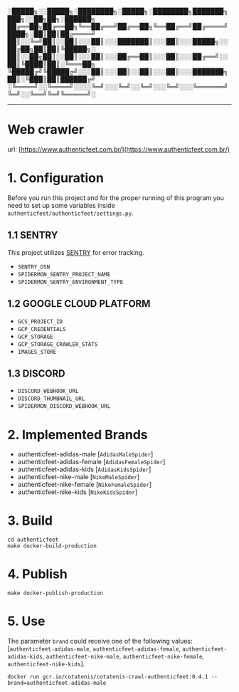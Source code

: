 
░█████╗░░█████╗░████████╗░█████╗░████████╗███████╗███╗░░██╗██╗░██████╗
██╔══██╗██╔══██╗╚══██╔══╝██╔══██╗╚══██╔══╝██╔════╝████╗░██║██║██╔════╝
██║░░╚═╝██║░░██║░░░██║░░░███████║░░░██║░░░█████╗░░██╔██╗██║██║╚█████╗░
██║░░██╗██║░░██║░░░██║░░░██╔══██║░░░██║░░░██╔══╝░░██║╚████║██║░╚═══██╗
╚█████╔╝╚█████╔╝░░░██║░░░██║░░██║░░░██║░░░███████╗██║░╚███║██║██████╔╝
░╚════╝░░╚════╝░░░░╚═╝░░░╚═╝░░╚═╝░░░╚═╝░░░╚══════╝╚═╝░░╚══╝╚═╝╚═════╝░


--------------------------------------------------------------------------

# Web crawler

url: [https://www.authenticfeet.com.br/](https://www.authenticfeet.com.br/)

# 1. Configuration
Before you run this project and for the proper running of this program you need to set up some variables inside `authenticfeet/authenticfeet/settings.py`.
## 1.1 SENTRY
This project utilizes [SENTRY](https://sentry.io/) for error tracking.

- `SENTRY_DSN`
- `SPIDERMON_SENTRY_PROJECT_NAME`
- `SPIDERMON_SENTRY_ENVIRONMENT_TYPE`

## 1.2 GOOGLE CLOUD PLATFORM

- `GCS_PROJECT_ID` 
- `GCP_CREDENTIALS`
- `GCP_STORAGE`
- `GCP_STORAGE_CRAWLER_STATS`
- `IMAGES_STORE`

## 1.3 DISCORD
- `DISCORD_WEBHOOK_URL`
- `DISCORD_THUMBNAIL_URL`
- `SPIDERMON_DISCORD_WEBHOOK_URL`

# 2. Implemented Brands
- authenticfeet-adidas-male [`AdidasMaleSpider`]
- authenticfeet-adidas-female [`AdidasFemaleSpider`]
- authenticfeet-adidas-kids [`AdidasKidsSpider`]
- authenticfeet-nike-male [`NikeMaleSpider`]
- authenticfeet-nike-female [`NikeFemaleSpider`]
- authenticfeet-nike-kids [`NikeKidsSpider`]

# 3. Build

```shell
cd authenticfeet
make docker-build-production
```

# 4. Publish

```shell
make docker-publish-production
```

# 5. Use
The parameter `brand` could receive one of the following values: [`authenticfeet-adidas-male`, `authenticfeet-adidas-female`, `authenticfeet-adidas-kids`, `authenticfeet-nike-male`,    `authenticfeet-nike-female`, `authenticfeet-nike-kids`].

```shell
docker run gcr.io/cotatenis/cotatenis-crawl-authenticfeet:0.4.1 --brand=authenticfeet-adidas-male
```

